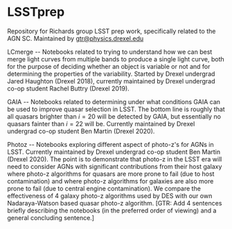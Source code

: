 # LSSTprep
Repository for Richards group LSST prep work, specifically related to the AGN SC.  Maintained by gtr@physics.drexel.edu
 
LCmerge -- Notebooks related to trying to understand how we can best
merge light curves from multiple bands to produce a single light
curve, both for the purpose of deciding whether an object is variable
or not and for determining the properties of the variability.  Started
by Drexel undergrad Jared Haughton (Drexel 2018), currently maintained
by Drexel undergrad co-op student Rachel Buttry (Drexel 2019).

GAIA -- Notebooks related to determining under what conditions GAIA can be used to improve quasar selection in LSST.  The bottom line is roughly that all quasars brighter than $i=20$ will be detected by GAIA, but essentially no quasars fainter than $i=22$ will be.  Currently maintained by Drexel undergrad co-op student Ben Martin (Drexel 2020).

Photoz -- Notebooks exploring different aspect of photo-z's for AGNs
in LSST.  Currently maintained by Drexel undergrad co-op student Ben
Martin (Drexel 2020).  The point is to demonstrate that photo-z in the LSST era will need to consider AGNs with significant contributions from their host galaxy where photo-z algorithms for quasars are more prone to fail (due to host contamination) and where photo-z algorithms for galaxies are also more prone to fail (due to central engine contamination).  We compare the effectiveness of 4 galaxy photo-z algorithms used by DES with our own Nadaraya-Watson based quasar photo-z algorithm.   [GTR: Add 4 sentences briefly describing the notebooks (in the preferred order of viewing) and a general concluding sentence.]



